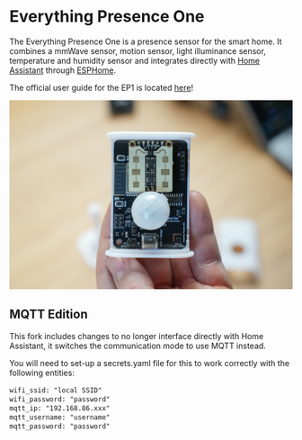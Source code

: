 # Everything Presence One

The Everything Presence One is a presence sensor for the smart home. It combines a mmWave sensor, motion sensor, light illuminance sensor, temperature and humidity sensor and integrates directly with [Home Assistant](https://www.home-assistant.io/) through [ESPHome](https://esphome.io/).

The official user guide for the EP1 is located [here](https://everythingsmarthome.github.io/everything-presence-one/)!

![Everything Presence One](static/images/assembly-insert-pir-sensor-3.jpg)

## MQTT Edition
This fork includes changes to no longer interface directly with Home Assistant, it switches the communication mode to use MQTT instead.

You will need to set-up a secrets.yaml file for this to work correctly with the following entities:
```
wifi_ssid: "local SSID"
wifi_password: "password"
mqtt_ip: "192.168.86.xxx"
mqtt_username: "username"
mqtt_password: "password" 
```

